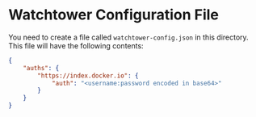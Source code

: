 # Watchtower Configuration File

You need to create a file called `watchtower-config.json` in this directory. This file will have the following contents:

```json
{
    "auths": {
        "https://index.docker.io": {
            "auth": "<username:password encoded in base64>"
        }
    }
}
```
